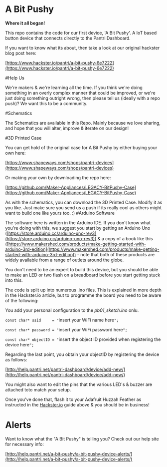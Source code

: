 # A Bit Pushy
**Where it all began!**

This repo contains the code for our first device, 'A Bit Pushy'. A IoT based button device that connects directly to the Pantri Dashboard.

If you want to know what its about, then take a look at our original hackster blog post here:

[https://www.hackster.io/pantri/a-bit-pushy-6e7222](https://www.hackster.io/pantri/a-bit-pushy-6e7222)


#Help Us

We're makers & we're learning all the time.  If you think we're doing something in an overly complex manner that could be improved, or we're just doing something outright wrong, then please tell us (ideally with a repo push)?  We want this to be a community.

#Schematics

The  Schematics are available in this Repo.  Mainly because we love sharing, and hope that you will alter, improve & iterate on our design!

#3D Printed Case

You can get hold of the original case for A Bit Pushy by either buying your own here:

[https://www.shapeways.com/shops/pantri-devices](https://www.shapeways.com/shops/pantri-devices)

Or making your own by downloading the repo here:

[https://github.com/Maker-Appliances/LEGACY-BitPushy-Case](https://github.com/Maker-Appliances/LEGACY-BitPushy-Case)

As with the schematics, you can download the 3D Printed Case.  Modify it as you like.  Just make sure you send us a push if its really cool as others might want to build one like yours too. :)
#Arduino Software

The software here is written in the Arduino IDE.  If you don't know what you're doing with this, we suggest you start by getting an Arduino Uno ([https://store.arduino.cc/arduino-uno-rev3](https://store.arduino.cc/arduino-uno-rev3)) & a copy of a book like this ([https://www.makershed.com/products/make-getting-started-with-arduino-3rd-edition](https://www.makershed.com/products/make-getting-started-with-arduino-3rd-edition)) - note that both of these products are widely available from a range of outlets around the globe.

You don't need to be an expert to build this device, but you should be able to make an LED or two flash on a breadboard before you start getting stuck into this.

The code is split up into numerous .ino files.  This is explained in more depth in the Hackster.io article, but to programme the board you need to be aware of the following:

You add your personal configuration to the *pb01_sketch.ino* onlu.

`const char* ssid     = "`insert your WiFi name here`";`

`const char* password = "`insert your WiFi password here`";`

`const char* objectID = "`insert the object ID provided when registering the device here`";`

Regarding the last point, you obtain your objectID by registering the device as follows:

[http://help.pantri.net/pantri-dashboard/device/add-new/](http://help.pantri.net/pantri-dashboard/device/add-new/)

You might also want to edit the pins that the various LED's & buzzer are attached toto match your setup.

Once you've done that, flash it to your Adafruit Huzzah Feather as instructed in the [Hackster.io](www.hackster.io/pantri/a-bit-pushy-6e7222) guide above & you should be in business!

# Alerts

Want to know what the "A Bit Pushy" is telling you?  Check out our help site for necessary info:

[http://help.pantri.net/a-bit-pushy/a-bit-pushy-device-alerts/](http://help.pantri.net/a-bit-pushy/a-bit-pushy-device-alerts/)
